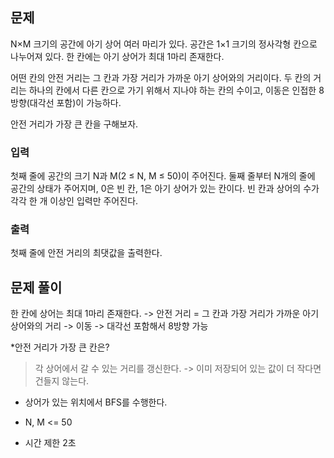 ## 문제
N×M 크기의 공간에 아기 상어 여러 마리가 있다. 공간은 1×1 크기의 정사각형 칸으로 나누어져 있다. 한 칸에는 아기 상어가 최대 1마리 존재한다.

어떤 칸의 안전 거리는 그 칸과 가장 거리가 가까운 아기 상어와의 거리이다. 두 칸의 거리는 하나의 칸에서 다른 칸으로 가기 위해서 지나야 하는 칸의 수이고, 이동은 인접한 8방향(대각선 포함)이 가능하다.

안전 거리가 가장 큰 칸을 구해보자. 

### 입력
첫째 줄에 공간의 크기 N과 M(2 ≤ N, M ≤ 50)이 주어진다. 둘째 줄부터 N개의 줄에 공간의 상태가 주어지며, 0은 빈 칸, 1은 아기 상어가 있는 칸이다. 빈 칸과 상어의 수가 각각 한 개 이상인 입력만 주어진다.

### 출력
첫째 줄에 안전 거리의 최댓값을 출력한다.

## 문제 풀이
한 칸에 상어는 최대 1마리 존재한다. 
-> 안전 거리 = 그 칸과 가장 거리가 가까운 아기 상어와의 거리
-> 이동 -> 대각선 포함해서 8방향 가능

*안전 거리가 가장 큰 칸은?
> 각 상어에서 갈 수 있는 거리를 갱신한다. -> 이미 저장되어 있는 값이 더 작다면 건들지 않는다.
- 상어가 있는 위치에서 BFS를 수행한다.

- N, M <= 50
- 시간 제한 2초
